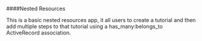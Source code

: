 ####Nested Resources

This is a basic nested resources app, it all users to create a tutorial and then add multiple steps to that tutorial using a has_many:belongs_to ActiveRecord association.
